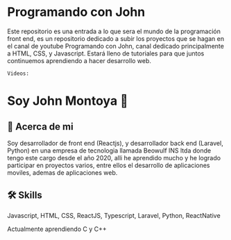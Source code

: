 # Programando con John

Este repositorio es una entrada a lo que sera el mundo de la programación front end, es un repositorio dedicado a subir los proyectos que se hagan en el canal de youtube Programando con John, canal dedicado principalmente a HTML, CSS, y Javascript. Estará lleno de tutoriales para que juntos continuemos aprendiendo a hacer desarrollo web.

```Videos:```




# Soy John Montoya 👋


## 🚀 Acerca de mi

Soy desarrollador de front end (Reactjs), y desarrollador back end (Laravel, Python) en una empresa de tecnologia llamada Beowulf INS ltda donde tengo este cargo desde el año 2020, alli he aprendido mucho y he logrado participar en proyectos varios, entre ellos el desarrollo de aplicaciones moviles, ademas de aplicaciones web.


## 🛠 Skills
Javascript, HTML, CSS, ReactJS, Typescript, Laravel, Python, ReactNative

Actualmente aprendiendo C y C++

